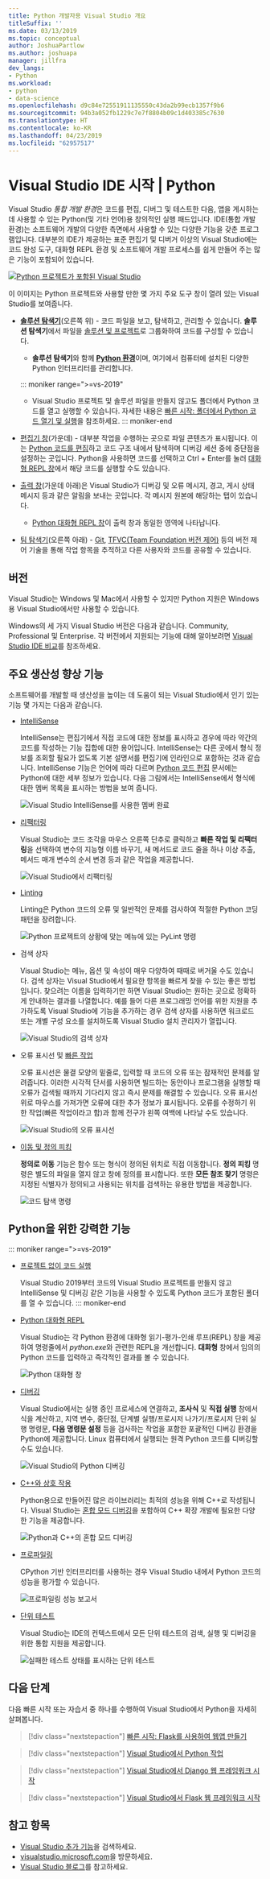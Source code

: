 ```yaml
---
title: Python 개발자용 Visual Studio 개요
titleSuffix: ''
ms.date: 03/13/2019
ms.topic: conceptual
author: JoshuaPartlow
ms.author: joshuapa
manager: jillfra
dev_langs:
- Python
ms.workload:
- python
- data-science
ms.openlocfilehash: d9c84e72551911135550c43da2b99ecb1357f9b6
ms.sourcegitcommit: 94b3a052fb1229c7e7f8804b09c1d403385c7630
ms.translationtype: HT
ms.contentlocale: ko-KR
ms.lasthandoff: 04/23/2019
ms.locfileid: "62957517"
---
```

# <a name="welcome-to-the-visual-studio-ide--python"></a>Visual Studio IDE 시작 | Python

Visual Studio *통합 개발 환경*은 코드를 편집, 디버그 및 테스트한 다음, 앱을 게시하는 데 사용할 수 있는 Python(및 기타 언어)용 창의적인 실행 패드입니다. IDE(통합 개발 환경)는 소프트웨어 개발의 다양한 측면에서 사용할 수 있는 다양한 기능을 갖춘 프로그램입니다. 대부분의 IDE가 제공하는 표준 편집기 및 디버거 이상의 Visual Studio에는 코드 완성 도구, 대화형 REPL 환경 및 소프트웨어 개발 프로세스를 쉽게 만들어 주는 많은 기능이 포함되어 있습니다.

[![Python 프로젝트가 포함된 Visual Studio](media/tour-ide-overview.png)](media/tour-ide-overview.png#lightbox)

이 이미지는 Python 프로젝트와 사용할 만한 몇 가지 주요 도구 창이 열려 있는 Visual Studio를 보여줍니다.

- [**솔루션 탐색기**](../ide/solutions-and-projects-in-visual-studio.md)(오른쪽 위) - 코드 파일을 보고, 탐색하고, 관리할 수 있습니다. **솔루션 탐색기**에서 파일을 [솔루션 및 프로젝트](/visualstudio/get-started/tutorial-projects-solutions)로 그룹화하여 코드를 구성할 수 있습니다.
    - **솔루션 탐색기**와 함께 [**Python 환경**](managing-python-environments-in-visual-studio.md)이며, 여기에서 컴퓨터에 설치된 다양한 Python 인터프리터를 관리합니다.

    ::: moniker range=">=vs-2019"
    - Visual Studio 프로젝트 및 솔루션 파일을 만들지 않고도 폴더에서 Python 코드를 열고 실행할 수 있습니다. 자세한 내용은 [빠른 시작: 폴더에서 Python 코드 열기 및 실행](quickstart-05-python-visual-studio-open-folder.md)을 참조하세요.
    ::: moniker-end

- [편집기 창](../ide/writing-code-in-the-code-and-text-editor.md)(가운데) - 대부분 작업을 수행하는 곳으로 파일 콘텐츠가 표시됩니다. 이는 [Python 코드를 편집](editing-python-code-in-visual-studio.md)하고 코드 구조 내에서 탐색하며 디버깅 세션 중에 중단점을 설정하는 곳입니다. Python을 사용하면 코드를 선택하고 Ctrl + Enter를 눌러 [대화형 REPL 창](python-interactive-repl-in-visual-studio.md)에서 해당 코드를 실행할 수도 있습니다.

- [출력 창](../ide/reference/output-window.md)(가운데 아래)은 Visual Studio가 디버깅 및 오류 메시지, 경고, 게시 상태 메시지 등과 같은 알림을 보내는 곳입니다. 각 메시지 원본에 해당하는 탭이 있습니다.
    - [Python 대화형 REPL 창](python-interactive-repl-in-visual-studio.md)이 출력 창과 동일한 영역에 나타납니다.

- [팀 탐색기](/azure/devops/user-guide/work-team-explorer?view=vsts)(오른쪽 아래) - [Git](https://git-scm.com/), [TFVC(Team Foundation 버전 제어)](/azure/devops/repos/tfvc/overview?view=vsts) 등의 버전 제어 기술을 통해 작업 항목을 추적하고 다른 사용자와 코드를 공유할 수 있습니다.

## <a name="editions"></a>버전

Visual Studio는 Windows 및 Mac에서 사용할 수 있지만 Python 지원은 Windows용 Visual Studio에서만 사용할 수 있습니다.

Windows의 세 가지 Visual Studio 버전은 다음과 같습니다. Community, Professional 및 Enterprise. 각 버전에서 지원되는 기능에 대해 알아보려면 [Visual Studio IDE 비교](https://visualstudio.microsoft.com/vs/compare/)를 참조하세요.

## <a name="popular-productivity-features"></a>주요 생산성 향상 기능

소프트웨어를 개발할 때 생산성을 높이는 데 도움이 되는 Visual Studio에서 인기 있는 기능 몇 가지는 다음과 같습니다.

- [IntelliSense](editing-python-code-in-visual-studio.md#intellisense)

   IntelliSense는 편집기에서 직접 코드에 대한 정보를 표시하고 경우에 따라 약간의 코드를 작성하는 기능 집합에 대한 용어입니다. IntelliSense는 다른 곳에서 형식 정보를 조회할 필요가 없도록 기본 설명서를 편집기에 인라인으로 포함하는 것과 같습니다. IntelliSense 기능은 언어에 따라 다르며 [Python 코드 편집](editing-python-code-in-visual-studio.md#intellisense) 문서에는 Python에 대한 세부 정보가 있습니다. 다음 그림에서는 IntelliSense에서 형식에 대한 멤버 목록을 표시하는 방법을 보여 줍니다.

   ![Visual Studio IntelliSense를 사용한 멤버 완료](media/code-editing-completions-simple.png)

- [리팩터링](refactoring-python-code.md)

   Visual Studio는 코드 조각을 마우스 오른쪽 단추로 클릭하고 **빠른 작업 및 리팩터링**을 선택하여 변수의 지능형 이름 바꾸기, 새 메서드로 코드 줄을 하나 이상 추출, 메서드 매개 변수의 순서 변경 등과 같은 작업을 제공합니다.

   ![Visual Studio에서 리팩터링](media/tour-ide-refactor-extract-method.png)

- [Linting](refactoring-python-code.md)

   Linting은 Python 코드의 오류 및 일반적인 문제를 검사하여 적절한 Python 코딩 패턴을 장려합니다.

   ![Python 프로젝트의 상황에 맞는 메뉴에 있는 PyLint 명령](media/code-pylint-command.png)

- 검색 상자

   Visual Studio는 메뉴, 옵션 및 속성이 매우 다양하여 때때로 버거울 수도 있습니다. 검색 상자는 Visual Studio에서 필요한 항목을 빠르게 찾을 수 있는 좋은 방법입니다. 찾으려는 이름을 입력하기만 하면 Visual Studio는 원하는 곳으로 정확하게 안내하는 결과를 나열합니다. 예를 들어 다른 프로그래밍 언어를 위한 지원을 추가하도록 Visual Studio에 기능을 추가하는 경우 검색 상자를 사용하면 워크로드 또는 개별 구성 요소를 설치하도록 Visual Studio 설치 관리자가 열립니다.

   ![Visual Studio의 검색 상자](media/tour-ide-quick-launch.png)

- 오류 표시선 및 [빠른 작업](../ide/quick-actions.md)

   오류 표시선은 물결 모양의 밑줄로, 입력할 때 코드의 오류 또는 잠재적인 문제를 알려줍니다. 이러한 시각적 단서를 사용하면 빌드하는 동안이나 프로그램을 실행할 때 오류가 검색될 때까지 기다리지 않고 즉시 문제를 해결할 수 있습니다. 오류 표시선 위로 마우스를 가져가면 오류에 대한 추가 정보가 표시됩니다. 오류를 수정하기 위한 작업(빠른 작업이라고 함)과 함께 전구가 왼쪽 여백에 나타날 수도 있습니다.

   ![Visual Studio의 오류 표시선](media/tour-ide-squiggles.png)

- [이동 및 정의 피킹](../ide/go-to-and-peek-definition.md)

   **정의로 이동** 기능은 함수 또는 형식이 정의된 위치로 직접 이동합니다. **정의 피킹** 명령은 별도의 파일을 열지 않고 창에 정의를 표시합니다. 또한 **모든 참조 찾기** 명령은 지정된 식별자가 정의되고 사용되는 위치를 검색하는 유용한 방법을 제공합니다.

   ![코드 탐색 명령](media/tour-ide-navigation-commands.png)

## <a name="powerful-features-for-python"></a>Python을 위한 강력한 기능

::: moniker range=">=vs-2019"
- [프로젝트 없이 코드 실행](quickstart-05-python-visual-studio-open-folder.md)

    Visual Studio 2019부터 코드의 Visual Studio 프로젝트를 만들지 않고 IntelliSense 및 디버깅 같은 기능을 사용할 수 있도록 Python 코드가 포함된 폴더를 열 수 있습니다.
::: moniker-end

- [Python 대화형 REPL](python-interactive-repl-in-visual-studio.md)

    Visual Studio는 각 Python 환경에 대화형 읽기-평가-인쇄 루프(REPL) 창을 제공하여 명령줄에서 *python.exe*와 관련한 REPL을 개선합니다. **대화형** 창에서 임의의 Python 코드를 입력하고 즉각적인 결과를 볼 수 있습니다.

    ![Python 대화형 창](media/interactive-window.png)

- [디버깅](debugging-python-in-visual-studio.md)

    Visual Studio에서는 실행 중인 프로세스에 연결하고, **조사식** 및 **직접 실행** 창에서 식을 계산하고, 지역 변수, 중단점, 단계별 실행/프로시저 나가기/프로시저 단위 실행 명령문, **다음 명령문 설정** 등을 검사하는 작업을 포함한 포괄적인 디버깅 환경을 Python에 제공합니다. Linux 컴퓨터에서 실행되는 원격 Python 코드를 디버깅할 수도 있습니다.

    ![Visual Studio의 Python 디버깅](media/remote-debugging-breakpoint-hit.png)

- [C++와 상호 작용](working-with-c-cpp-python-in-visual-studio.md)

    Python용으로 만들어진 많은 라이브러리는 최적의 성능을 위해 C++로 작성됩니다. Visual Studio는 [혼합 모드 디버깅](debugging-mixed-mode-c-cpp-python-in-visual-studio.md)을 포함하여 C++ 확장 개발에 필요한 다양한 기능을 제공합니다.

    ![Python과 C++의 혼합 모드 디버깅](media/mixed-mode-debugging.png)

- [프로파일링](profiling-python-code-in-visual-studio.md)

    CPython 기반 인터프리터를 사용하는 경우 Visual Studio 내에서 Python 코드의 성능을 평가할 수 있습니다.

    ![프로파일링 성능 보고서](media/profiling-results.png)

- [단위 테스트](unit-testing-python-in-visual-studio.md)

    Visual Studio는 IDE의 컨텍스트에서 모든 단위 테스트의 검색, 실행 및 디버깅을 위한 통합 지원을 제공합니다.

    ![실패한 테스트 상태를 표시하는 단위 테스트](media/unit-test-A-fail.png)

## <a name="next-steps"></a>다음 단계

다음 빠른 시작 또는 자습서 중 하나를 수행하여 Visual Studio에서 Python을 자세히 살펴봅니다.

> [!div class="nextstepaction"]
> [빠른 시작: Flask를 사용하여 웹앱 만들기](../ide/quickstart-python.md?toc=/visualstudio/python/toc.json&bc=/visualstudio/python/_breadcrumb/toc.json)

> [!div class="nextstepaction"]
> [Visual Studio에서 Python 작업](tutorial-working-with-python-in-visual-studio-step-01-create-project.md)

> [!div class="nextstepaction"]
> [Visual Studio에서 Django 웹 프레임워크 시작](learn-django-in-visual-studio-step-01-project-and-solution.md)

> [!div class="nextstepaction"]
> [Visual Studio에서 Flask 웹 프레임워크 시작](learn-flask-visual-studio-step-01-project-solution.md)

## <a name="see-also"></a>참고 항목

- [Visual Studio 추가 기능](../ide/advanced-feature-overview.md)을 검색하세요.
- [visualstudio.microsoft.com](https://visualstudio.microsoft.com/vs/)을 방문하세요.
- [Visual Studio 블로그](https://devblogs.microsoft.com/visualstudio/)를 참고하세요.
